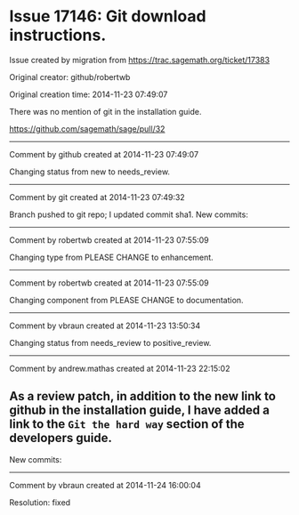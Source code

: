 # Issue 17146: Git download instructions.

Issue created by migration from https://trac.sagemath.org/ticket/17383

Original creator: github/robertwb

Original creation time: 2014-11-23 07:49:07

There was no mention of git in the installation guide.

https://github.com/sagemath/sage/pull/32


---

Comment by github created at 2014-11-23 07:49:07

Changing status from new to needs_review.


---

Comment by git created at 2014-11-23 07:49:32

Branch pushed to git repo; I updated commit sha1. New commits:


---

Comment by robertwb created at 2014-11-23 07:55:09

Changing type from PLEASE CHANGE to enhancement.


---

Comment by robertwb created at 2014-11-23 07:55:09

Changing component from PLEASE CHANGE to documentation.


---

Comment by vbraun created at 2014-11-23 13:50:34

Changing status from needs_review to positive_review.


---

Comment by andrew.mathas created at 2014-11-23 22:15:02

As a review patch, in addition to the new link to github in the installation guide, I have added a link to the `Git the hard way` section of the developers guide.
----
New commits:


---

Comment by vbraun created at 2014-11-24 16:00:04

Resolution: fixed
